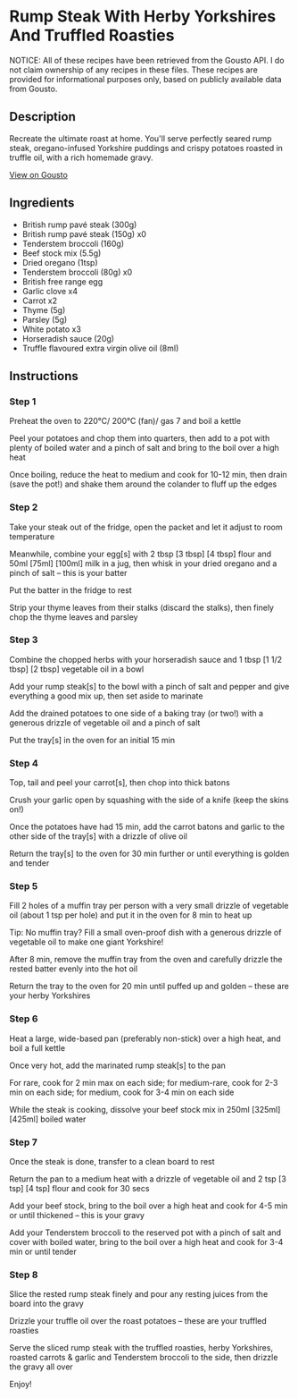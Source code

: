 # Rump Steak With Herby Yorkshires And Truffled Roasties

NOTICE: All of these recipes have been retrieved from the Gousto API. I do not claim ownership of any recipes in these files. These recipes are provided for informational purposes only, based on publicly available data from Gousto.

## Description

Recreate the ultimate roast at home. You'll serve perfectly seared rump steak, oregano-infused Yorkshire puddings and crispy potatoes roasted in truffle oil, with a rich homemade gravy. 

[View on Gousto](https://www.gousto.co.uk/recipes/cookbook/rump-steak-herby-yorkshires-truffled-roasties)

## Ingredients

- British rump pavé steak (300g)
- British rump pavé steak (150g) x0
- Tenderstem broccoli (160g)
- Beef stock mix (5.5g)
- Dried oregano (1tsp)
- Tenderstem broccoli (80g) x0
- British free range egg
- Garlic clove x4
- Carrot x2
- Thyme (5g)
- Parsley (5g)
- White potato x3
- Horseradish sauce (20g)
- Truffle flavoured extra virgin olive oil (8ml)

## Instructions


### Step 1

Preheat the oven to 220°C/ 200°C (fan)/ gas 7 and boil a kettle

Peel your potatoes and chop them into quarters, then add to a pot with plenty of boiled water and a pinch of salt and bring to the boil over a high heat

Once boiling, reduce the heat to medium and cook for 10-12 min, then drain (save the pot!) and shake them around the colander to fluff up the edges


### Step 2

Take your steak out of the fridge, open the packet and let it adjust to room temperature

Meanwhile, combine your egg[s] with 2 tbsp <span class="text-purple">[3 tbsp] <span class="text-danger">[4 tbsp]</span> </span>flour and 50ml <span class="text-purple"><span class="text-danger">[75ml] </span>[100ml]</span> milk in a jug, then whisk in your dried oregano and a pinch of salt – this is your batter

Put the batter in the fridge to rest

Strip your thyme leaves from their stalks (discard the stalks), then finely chop the thyme leaves and parsley


### Step 3

Combine the chopped herbs with your horseradish sauce and 1 tbsp <span class="text-purple">[1 1/2 tbsp]</span> <span class="text-danger">[2 tbsp]</span> vegetable oil in a bowl

Add your rump steak[s] to the bowl with a pinch of salt and pepper and give everything a good mix up, then set aside to marinate

Add the drained potatoes to one side of a baking tray (or two!) with a generous drizzle of vegetable oil and a pinch of salt

Put the tray[s] in the oven for an initial 15 min


### Step 4

Top, tail and peel your carrot[s], then chop into thick batons

Crush your garlic open by squashing with the side of a knife (keep the skins on!)

Once the potatoes have had 15 min, add the carrot batons and garlic to the other side of the tray[s] with a drizzle of olive oil

Return the tray[s] to the oven for 30 min further or until everything is golden and tender


### Step 5

Fill 2 holes of a muffin tray per person with a very small drizzle of vegetable oil (about 1 tsp per hole) and put it in the oven for 8 min to heat up

Tip: No muffin tray? Fill a small oven-proof dish with a generous drizzle of vegetable oil to make one giant Yorkshire!

After 8 min, remove the muffin tray from the oven and carefully drizzle the rested batter evenly into the hot oil

Return the tray to the oven for 20 min until puffed up and golden – these are your herby Yorkshires


### Step 6

Heat a large, wide-based pan (preferably non-stick) over a high heat, and boil a full kettle

Once very hot, add the marinated rump steak[s] to the pan

For rare, cook for 2 min max on each side; for medium-rare, cook for 2-3 min on each side; for medium, cook for 3-4 min on each side

While the steak is cooking, dissolve your beef stock mix in 250ml <span class="text-purple">[325ml]</span> <span class="text-danger">[425ml]</span> boiled water


### Step 7

Once the steak is done, transfer to a clean board to rest

Return the pan to a medium heat with a drizzle of vegetable oil and 2 tsp <span class="text-purple">[3 tsp]</span> <span class="text-danger">[4 tsp]</span> flour and cook for 30 secs

Add your beef stock, bring to the boil over a high heat and cook for 4-5 min or until thickened – this is your gravy

Add your Tenderstem broccoli to the reserved pot with a pinch of salt and cover with boiled water, bring to the boil over a high heat and cook for 3-4 min or until tender

### Step 8

Slice the rested rump steak finely and pour any resting juices from the board into the gravy

Drizzle your truffle oil over the roast potatoes – these are your truffled roasties

Serve the sliced rump steak with the truffled roasties, herby Yorkshires, roasted carrots & garlic and Tenderstem broccoli to the side, then drizzle the gravy all over

Enjoy!


